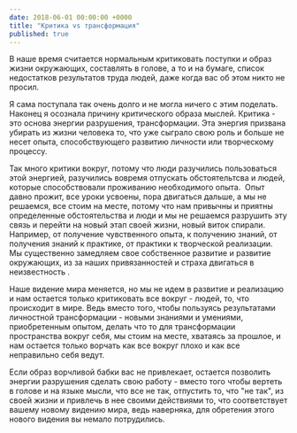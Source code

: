 ```yaml
---
date: 2018-06-01 00:00:00 +0000
title: "Критика vs трансформация"
published: true
---
```

В наше время считается нормальным критиковать поступки и образ жизни окружающих, составлять в голове, а то и на бумаге, список недостатков результатов труда людей, даже когда вас об этом никто не просил.

Я сама поступала так очень долго и не могла ничего с этим поделать. Наконец я осознала причину критического образа мыслей. Критика - это основа энергии разрушения, трансформации. Эта энергия призвана убирать из жизни человека то, что уже сыграло свою роль и больше не несет опыта, способствующего развитию личности или творческому процессу.

Так много критики вокруг, потому что люди разучились пользоваться этой энергией, разучились вовремя отпускать обстоятельтсва и людей, которые способствовали проживанию необходимого опыта. 
Опыт давно прожит, все уроки усвоены, пора двигаться дальше, а мы не решаемся, все стоим на месте, потому что нам привычны и приятны определенные обстоятельства и люди и мы не решаемся разрушить эту связь и перейти на новый этап своей жизни, новый виток спирали. Например, от получение чувственного опыта, к получению знаний, от получения знаний к практике, от практики к творческой реализации. 
Мы существенно замедляем свое собственное развитие и развитие окружающих, из за наших привязанностей и страха двигаться в неизвестность .

Наше видение мира меняется, но мы не идем в развитие и реализацию и нам остается только критиковать все вокруг - людей, то, что происходит в мире. Ведь вместо того, чтобы пользуясь результатами личностной трансформации - новыми знаниями и умениями, приобретенным опытом, делать что то для трансформации пространства вокруг себя, мы стоим на месте, хватаясь за прошлое, и нам остается только ворчать как все вокруг плохо и как все неправильно себя ведут.

Если образ ворчливой бабки вас не привлекает, остается позволить энергии разрушения сделать свою работу - вместо того чтобы вертеть в голове и на языке мысли, что все не так, отпустить то, что "не так", из своей жизни и привлечь в нее своими действиями то, что соответствует вашему новому видению мира, ведь наверняка, для обретения этого нового видения вы немало потрудились.

